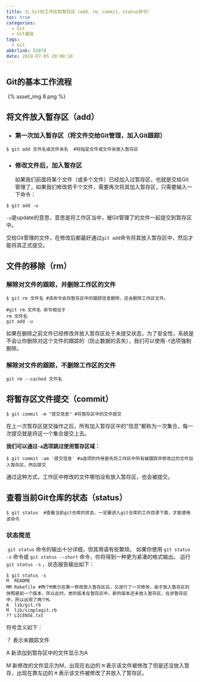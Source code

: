 ```yaml
---
title: 七.Git的工作区和暂存区（add、rm、commit、status命令）
toc: true
categories:
  - Git
  - Git基础
tags:
  - Git
abbrlink: 52878
date: 2019-07-05 20:08:18
---
```


## Git的基本工作流程

​	{% asset_img 8.png %}

<!--more-->

## 将文件放入暂存区（add）

- ### 第一次加入暂存区（将文件交给Git管理，加入Git跟踪）

```shell
$ git add 文件名或文件夹名  #将指定文件或文件夹放入暂存区
```

- ### 修改文件后，加入暂存区

  如果我们前面将某个文件（或多个文件）已经加入过暂存区，也就是交给Git管理了，如果我们修改若干个文件，需要再次将其加入暂存区，只需要输入一下命令：

```shell
$ git add -u
```

​	`-u`是update的意思，意思是将工作区当中，被Git管理了的文件一起提交到暂存区中。

​	交给Git管理的文件，在修改后都最好通过`git add`命令将其放入暂存区中，然后才能将其正式提交。



## 文件的移除（rm）

### 解除对文件的跟踪，并删除工作区的文件	

```shell
$ git rm 文件名 #该命令会将暂存区中的跟踪信息删除，还会删除工作区文件。
```

```shell
#git rm 文件名 命令相当于
rm 文件名 
git add -u 
```

​	如果在删除之前文件已经修改并放入暂存区处于未提交状态，为了安全性，系统是不会让你删除对这个文件的跟踪的（防止数据的丢失），我们可以使用`-f`选项强制删除。

###  解除对文件的跟踪，不删除工作区的文件

```shell
git rm --cached 文件名
```



## 将暂存区文件提交（commit）

```shell
$ git commit -m "提交信息" #将暂存区中的文件提交
```

​	在上一次暂存区提交操作之后，所有加入暂存区中的“信息”都称为一次集合，每一次提交就是将这一个集合提交上去。

**我们可以通过`-a`选项跳过使用暂存区域：**

```shell
$ git commit -am '提交信息' #a选项的作用是先将工作区中所有被跟踪并修改过的文件加入暂存区，然后提交
```

通过这种方式，工作区中修改的文件哪怕没有放入暂存区，也会被提交。



## 查看当前Git仓库的状态（status）

```shell
$ git status  #查看当前git仓库的状态，一定要进入git仓库的工作目录下面，才能使用该命令
```

### 状态简览

​	`git status` 命令的输出十分详细，但其用语有些繁琐。 如果你使用 `git status -s` 命令或 `git status --short` 命令，你将得到一种更为紧凑的格式输出。 运行 `git status -s` ，状态报告输出如下：

```shell
$ git status -s
M  README
MM Rakefile #两个M表示在第一修改放入暂存区后，又进行了一次修改，由于放入暂存区的快照是前一个版本，所以此时，老的版本在暂存区中，新的版本还未放入暂存区，在非暂存区中，所以出现了两个M。
A  lib/git.rb
M  lib/simplegit.rb
?? LICENSE.txt
```

符号含义如下：

？  表示未跟踪文件

A  新添加到暂存区中的文件显示为A

M  新修改的文件显示为M，出现在右边的 `M` 表示该文件被修改了但是还没放入暂存，出现在靠左边的 `M` 表示该文件被修改了并放入了暂存区。